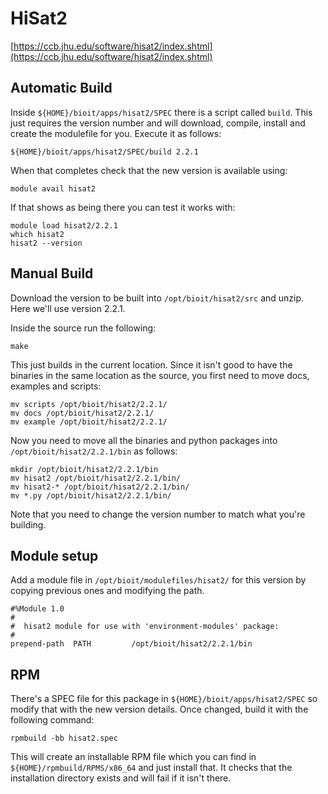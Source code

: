# HiSat2

[https://ccb.jhu.edu/software/hisat2/index.shtml](https://ccb.jhu.edu/software/hisat2/index.shtml)

## Automatic Build

Inside `${HOME}/bioit/apps/hisat2/SPEC` there is a script called `build`. This just requires the version number and will download, compile, install and create the modulefile for you. Execute it as follows:

    ${HOME}/bioit/apps/hisat2/SPEC/build 2.2.1

When that completes check that the new version is available using:

    module avail hisat2

If that shows as being there you can test it works with:

    module load hisat2/2.2.1
    which hisat2
    hisat2 --version

## Manual Build

Download the version to be built into `/opt/bioit/hisat2/src` and unzip. Here we'll use version 2.2.1.

Inside the source run the following:

    make

This just builds in the current location. Since it isn't good to have the binaries in the same location as the source, you first need to move docs, examples and scripts:

    mv scripts /opt/bioit/hisat2/2.2.1/
    mv docs /opt/bioit/hisat2/2.2.1/
    mv example /opt/bioit/hisat2/2.2.1/

Now you need to move all the binaries and python packages into `/opt/bioit/hisat2/2.2.1/bin` as follows:

    mkdir /opt/bioit/hisat2/2.2.1/bin
    mv hisat2 /opt/bioit/hisat2/2.2.1/bin/
    mv hisat2-* /opt/bioit/hisat2/2.2.1/bin/
    mv *.py /opt/bioit/hisat2/2.2.1/bin/

Note that you need to change the version number to match what you're building.

## Module setup

Add a module file in `/opt/bioit/modulefiles/hisat2/` for this version by copying previous ones and modifying the path.

    #%Module 1.0
    #
    #  hisat2 module for use with 'environment-modules' package:
    #
    prepend-path  PATH         /opt/bioit/hisat2/2.2.1/bin

## RPM

There's a SPEC file for this package in `${HOME}/bioit/apps/hisat2/SPEC` so modify that with the new version details. Once changed, build it with the following command:

    rpmbuild -bb hisat2.spec

This will create an installable RPM file which you can find in `${HOME}/rpmbuild/RPMS/x86_64` and just install that. It checks that the installation directory exists and will fail if it isn't there.
